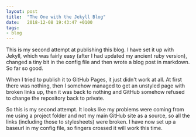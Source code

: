 ```yaml
---
layout: post
title:  "The One with the Jekyll Blog"
date:   2018-12-08 19:43:47 +0100
tags: 
- blog
---
```


This is my second attempt at publishing this blog. I have set it up with Jekyll, which was fairly easy (after I had updated my ancient ruby version), changed a tiny bit in the config file and then wrote a blog post in markdown. So far so good. 

When I tried to publish it to GitHub Pages, it just didn't work at all. At first there was nothing, then I somehow managed to get an unstyled page with broken links up, then it was back to nothing and GitHub somehow refused to change the repository back to private. 

So this is my second attempt. It looks like my problems were coming from me using a project folder and not my main GitHub site as a source, so all the links (including those to stylesheets) were broken. I have now set up a baseurl in my config file, so fingers crossed it will work this time.